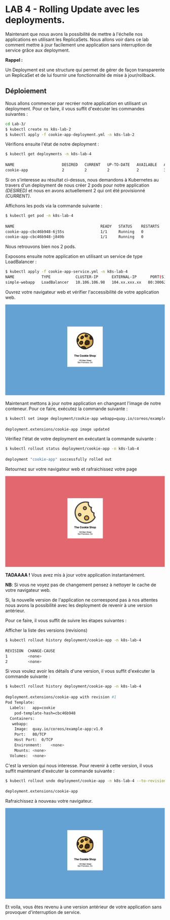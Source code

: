 # LAB 4 - Rolling Update avec les deployments.

Maintenant que nous avons la possibilité de mettre à l'échelle nos applications en utilisant les ReplicaSets. Nous allons voir dans ce lab comment mettre à jour facilement une application sans interruption de service grâce aux deployment.

**Rappel :**

Un Deployment est une structure qui permet de gérer de façon transparente un ReplicaSet et de lui fournir une fonctionnalité de mise à jour/rollback.

## Déploiement

Nous allons commencer par recréer notre application en utilisant un deployment. Pour ce faire, il vous suffit d'exécuter les commandes suivantes : 

```bash
cd Lab-3/
$ kubectl create ns k8s-lab-2
$ kubectl apply -f cookie-app-deployment.yml -n k8s-lab-2
```

Vérifions ensuite l'état de notre deployment :

```bash
$ kubectl get deployments -n k8s-lab-4

NAME                     DESIRED   CURRENT   UP-TO-DATE   AVAILABLE   AGE
cookie-app               2         2         2            2           30s
```

Si on s'interesse au résultat ci-dessus, nous demandons à Kubernetes au travers d'un deployment de nous créer 2 pods pour notre application _(DESIRED)_ et nous en avons actuellement 2 qui ont été provisionné _(CURRENT)_.

Affichons les pods via la commande suivante : 

```bash
$ kubectl get pod -n k8s-lab-4

NAME                                      READY   STATUS    RESTARTS   AGE
cookie-app-cbc46b948-6j55s                1/1     Running   0          3m54s
cookie-app-cbc46b948-j849b                1/1     Running   0          3m54s
```

Nous retrouvons bien nos 2 pods.

Exposons ensuite notre application en utilisant un service de type LoadBalancer :

```bash
$ kubectl apply -f cookie-app-service.yml -n k8s-lab-4
NAME            TYPE           CLUSTER-IP      EXTERNAL-IP      PORT(S)        AGE
simple-webapp   LoadBalancer   10.106.106.98   104.xx.xxx.xx   80:30062/TCP   4m57s
```

Ouvrez votre navigateur web et vérifier l'accessibilité de votre application web.

![Application](./images/cookie-app.png)

Maintenant mettons à jour notre application en changeant l'image de notre conteneur. Pour ce faire, exécutez la commande suivante : 

```bash
$ kubectl set image deployment/cookie-app webapp=quay.io/coreos/example-app:v2.0 -n k8s-lab-4

deployment.extensions/cookie-app image updated
```

Vérifiez l'état de votre deployment en exécutant la commande suivante : 

```bash
$ kubectl rollout status deployment/cookie-app -n k8s-lab-4

deployment "cookie-app" successfully rolled out
```

Retournez sur votre navigateur web et rafraichissez votre page

![Application](./images/cookie-app-2.png)

**TADAAAA !** Vous avez mis à jour votre application instantanément.

**NB**: Si vous ne voyez pas de changement pensez à nettoyer le cache de votre navigateur web.

Si, la nouvelle version de l'application ne correespond pas à nos attentes nous avons la possibilité avec les deployment de revenir à une version antérieur.

Pour ce faire, il vous suffit de suivre les étapes suivantes : 

Afficher la liste des versions (revisions)

```bash
$ kubectl rollout history deployment/cookie-app -n k8s-lab-4

REVISION  CHANGE-CAUSE
1         <none>
2         <none>
```

Si vous voulez avoir les détails d'une version, il vous suffit d'exécuter la commande suivante : 

```bash
$ kubectl rollout history deployment/cookie-app -n k8s-lab-4

deployment.extensions/cookie-app with revision #1
Pod Template:
  Labels:	app=cookie
	pod-template-hash=cbc46b948
  Containers:
   webapp:
    Image:	quay.io/coreos/example-app:v1.0
    Port:	80/TCP
    Host Port:	0/TCP
    Environment:	<none>
    Mounts:	<none>
  Volumes:	<none>
```

C'est la version qui nous interesse. Pour revenir à cette version, il vous suffit maintenant d'exécuter la commande suivante : 

```bash
$ kubectl rollout undo deployment/cookie-app -n k8s-lab-4 --to-revision 1

deployment.extensions/cookie-app
```

Rafraichissez à nouveau votre navigateur.

![Application](./images/cookie-app.png)

Et voila, vous êtes revenu à une version antérieur de votre application sans provoquer d'interruption de service.


